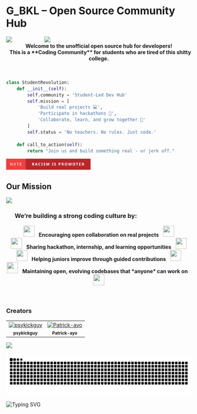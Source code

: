 # G_BKL – Open Source Community Hub 

<img align="right" src="https://user-images.githubusercontent.com/74038190/212750996-938b257b-266c-45a7-9af7-655341c0f58b.gif" width="400">

<img align="left" src="https://github.com/Anmol-Baranwal/Cool-GIFs-For-GitHub/assets/74038190/7bb1e704-6026-48f9-8435-2f4d40101348" width="100">  

<div align="center">
    &nbsp;
    <strong>Welcome to the unofficial open source hub for developers!</strong>
    <br /> 
    &nbsp;
    <strong>This is a **Coding Community** for students who are tired of this shitty college.</strong>
</div>

<br />
<br /> 

```python
class StudentRevolution:
    def __init__(self):
        self.community = 'Student-Led Dev Hub'
        self.mission = [
            'Build real projects 💻',
            'Participate in hackathons 🧠',
            'Collaborate, learn, and grow together 🚀'
        ]
        self.status = 'No teachers. No rules. Just code.'
    
    def call_to_action(self):
        return "Join us and build something real - or jerk off."
```

<a href="https://github.com/TheJoyboyNika/TheJoyboyNika/blob/main/note-racism-is-promoted.svg">
  <img src="https://raw.githubusercontent.com/TheJoyboyNika/TheJoyboyNika/main/note-racism-is-promoted.svg" width="230" height="30" alt="Racism is promoted badge">
</a>

## Our Mission

<img align="left" src="https://github.com/Anmol-Baranwal/Cool-GIFs-For-GitHub/assets/74038190/406eb3e6-caba-401d-93c8-e0a7941c84b9" width="300">
&nbsp; 
&nbsp; 
&nbsp; 

### &nbsp; &nbsp; &nbsp; We’re building a strong coding culture by:

<div align="center">
  <img src="https://cultofthepartyparrot.com/parrots/hd/laptop_parrot.gif" width="30" height="30"/> &nbsp; <strong>Encouraging open collaboration on real projects</strong> &nbsp; <img src="https://cultofthepartyparrot.com/parrots/hd/meldparrot.gif" width="30" height="30"/> <br />
    <img src="https://cultofthepartyparrot.com/parrots/hd/githubparrot.gif" width="30" height="30"/> &nbsp; <strong>Sharing hackathon, internship, and learning opportunities</strong> &nbsp; <img src="https://cultofthepartyparrot.com/parrots/asyncparrot.gif" width="30" height="30"/> <br />
    <img src="https://cultofthepartyparrot.com/parrots/hd/dealwithitnowparrot.gif" width="30" height="30"/> &nbsp; <strong>Helping juniors improve through guided contributions</strong> &nbsp; <img src="https://cultofthepartyparrot.com/parrots/fixparrot.gif" width="30" height="30"/> <br />
    <img src="https://cultofthepartyparrot.com/parrots/hd/pirateparrot.gif" width="30" height="30"/> &nbsp; <strong>Maintaining open, evolving codebases that *anyone* can work on</strong> &nbsp; <img src="https://cultofthepartyparrot.com/parrots/hd/illuminatiparrot.gif" width="30" height="30"/>
</div>
 <br />
<br />

### Creators

<table>
  <tr>
    <td align="center">
      <a href="https://github.com/psykickguy">
        <img src="https://github.com/psykickguy.png" width="60px;" alt="psykickguy"/>
      </a>
      <br /><sub><b>psykickguy</b></sub>
      <br />
    </td>
    <td align="center">
      <a href="https://github.com/Patrick-ayo">
        <img src="https://github.com/Patrick-ayo.png" width="60px;" alt="Patrick-ayo"/>
      </a>
      <br /><sub><b>Patrick-ayo</b></sub>
      <br />
    </td>
    <!-- Add more contributors here -->
  </tr>
</table>



![](https://komarev.com/ghpvc/?username=TheJoyboyNika)

![snake gif](https://github.com/TheJoyboyNika/TheJoyboyNika/blob/output/github-snake-dark.svg)

 ![Typing SVG](https://readme-typing-svg.demolab.com?font=Fira+Code&size=15&pause=1000&color=36BCF7FF&center=true&vCenter=true&width=435&lines=Building+the+future%2C+one+commit+at+a+time...;Where+code+meets+creativity...;Debugging+the+universe...)
  



<!--
**TheJoyboyNika/TheJoyboyNika** is a ✨ _special_ ✨ repository because its `README.md` (this file) appears on your GitHub profile.

Here are some ideas to get you started:

- 🔭 I’m currently working on ...
- 🌱 I’m currently learning ...
- 👯 I’m looking to collaborate on ...
- 🤔 I’m looking for help with ...
- 💬 Ask me about ...
- 📫 How to reach me: ...
- 😄 Pronouns: ...
- ⚡ Fun fact: ...
-->


